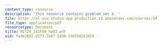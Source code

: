 ```yaml
---
content_type: resource
description: 'This resource contains problem set 3. '
file: https://ol-ocw-studio-app-production.s3.amazonaws.com/courses/24-241-logic-i-fall-2009/fede2692d1733e675d381dd350263d59_MIT24_241F09_hw03.pdf
file_type: application/pdf
resourcetype: Document
title: MIT24_241F09_hw03.pdf
uid: fede2692-d173-3e67-5d38-1dd350263d59
---
```

